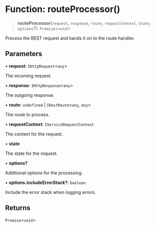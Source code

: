 # Function: routeProcessor()

> **routeProcessor**(`request`, `response`, `route`, `requestContext`, `state`, `options`?): `Promise`\<`void`\>

Process the REST request and hands it on to the route handler.

## Parameters

• **request**: `IHttpRequest`\<`any`\>

The incoming request.

• **response**: `IHttpResponse`\<`any`\>

The outgoing response.

• **route**: `undefined` \| `IRestRoute`\<`any`, `any`\>

The route to process.

• **requestContext**: `IServiceRequestContext`

The context for the request.

• **state**

The state for the request.

• **options?**

Additional options for the processing.

• **options.includeErrorStack?**: `boolean`

Include the error stack when logging errors.

## Returns

`Promise`\<`void`\>
